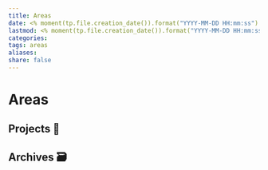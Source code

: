 ```yaml
---
title: Areas
date: <% moment(tp.file.creation_date()).format("YYYY-MM-DD HH:mm:ss") %>
lastmod: <% moment(tp.file.creation_date()).format("YYYY-MM-DD HH:mm:ss") %>
categories: 
tags: areas
aliases: 
share: false 
---
```


# Areas

## Projects 🎯



## Archives 🗃️

